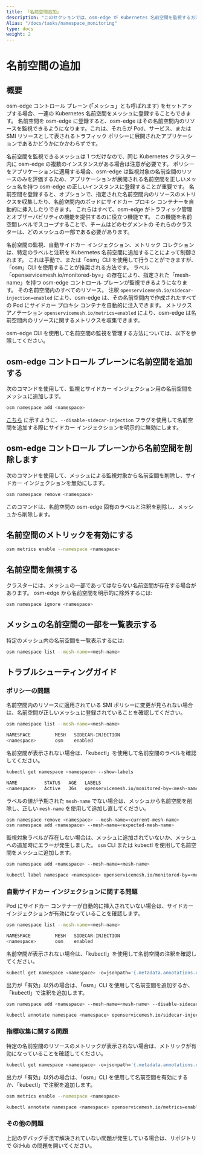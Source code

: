 ```yaml
---
title: 「名前空間追加」
description: "このセクションでは、osm-edge が Kubernetes 名前空間を監視する方法と理由について説明します"
Alias: "/docs/tasks/namespace_monitoring"
type: docs
weight: 2
---
```


# 名前空間の追加

## 概要

osm-edge コントロール プレーン (「メッシュ」とも呼ばれます) をセットアップする場合、一連の Kubernetes 名前空間をメッシュに登録することもできます。 名前空間を osm-edge に登録すると、osm-edge はその名前空間内のリソースを監視できるようになります。これは、それらが Pod、サービス、または SMI リソースとして表されるトラフィック ポリシーに展開されたアプリケーションであるかどうかにかかわらずです。

名前空間を監視できるメッシュは 1 つだけなので、同じ Kubernetes クラスター内に osm-edge の複数のインスタンスがある場合は注意が必要です。 ポリシーをアプリケーションに適用する場合、osm-edge は監視対象の名前空間のリソースのみを評価するため、アプリケーションが展開される名前空間を正しいメッシュ名を持つ osm-edge の正しいインスタンスに登録することが重要です。
名前空間を登録すると、オプションで、指定された名前空間内のリソースのメトリクスを収集したり、名前空間内のポッドにサイドカー プロキシ コンテナーを自動的に挿入したりできます。 これらはすべて、osm-edge がトラフィック管理とオブザーバビリティの機能を提供するのに役立つ機能です。 この機能を名前空間レベルでスコープすることで、チームはどのセグメントの
それらのクラスターは、どのメッシュの一部である必要があります。

名前空間の監視、自動サイドカー インジェクション、メトリック コレクションは、特定のラベルと注釈を Kubernetes 名前空間に追加することによって制御されます。 これは手動で、または「osm」CLI を使用して行うことができますが、「osm」CLI を使用することが推奨される方法です。 ラベル「openservicemesh.io/monitored-by=<mesh-name>」の存在により、指定された「mesh-name」を持つ osm-edge コントロール プレーンが監視できるようになります。
その名前空間内のすべてのリソース。 注釈 `openservicemesh.io/sidecar-injection=enabled` により、osm-edge は、その名前空間内で作成されたすべての Pod にサイドカー プロキシ コンテナを自動的に注入できます。 メトリクス アノテーション `openservicemesh.io/metrics=enabled` により、osm-edge は名前空間内のリソースに関するメトリクスを収集できます。

osm-edge CLI を使用して名前空間の監視を管理する方法については、以下を参照してください。

## osm-edge コントロール プレーンに名前空間を追加する

次のコマンドを使用して、監視とサイドカー インジェクション用の名前空間をメッシュに追加します。

```bash
osm namespace add <namespace>
```

[こちら](/docs/guides/app_onboarding/sidecar_injection/#explicitly-disabling-automatic-sidecar-injection-on-namespaces) に示すように、`--disable-sidecar-injection` フラグを使用して名前空間を追加する際にサイドカー インジェクションを明示的に無効にします。

## osm-edge コントロール プレーンから名前空間を削除します

次のコマンドを使用して、メッシュによる監視対象から名前空間を削除し、サイドカー インジェクションを無効にします。

```bash
osm namespace remove <namespace>
```

このコマンドは、名前空間の osm-edge 固有のラベルと注釈を削除し、メッシュから削除します。

## 名前空間のメトリックを有効にする

```bash
osm metrics enable --namespace <namespace>
```

## 名前空間を無視する

クラスターには、メッシュの一部であってはならない名前空間が存在する場合があります。 osm-edge から名前空間を明示的に除外するには:

```bash
osm namespace ignore <namespace>
```

## メッシュの名前空間の一部を一覧表示する

特定のメッシュ内の名前空間を一覧表示するには:

```bash
osm namespace list --mesh-name=<mesh-name>
```

## トラブルシューティングガイド

### ポリシーの問題

名前空間内のリソースに適用されている SMI ポリシーに変更が見られない場合は、名前空間が正しいメッシュに登録されていることを確認してください。

```bash
osm namespace list --mesh-name=<mesh-name>

NAMESPACE         MESH   SIDECAR-INJECTION
<namespace>       osm    enabled
```

名前空間が表示されない場合は、「kubectl」を使用して名前空間のラベルを確認してください。

```bash
kubectl get namespace <namespace> --show-labels

NAME          STATUS   AGE   LABELS
<namespace>   Active   36s   openservicemesh.io/monitored-by=<mesh-name>
```

ラベルの値が予期された `mesh-name` でない場合は、メッシュから名前空間を削除し、正しい `mesh-name` を使用して追加し直してください。

```bash
osm namespace remove <namespace> --mesh-name=<current-mesh-name>
osm namespace add <namespace> --mesh-name=<expected-mesh-name>
```

監視対象ラベルが存在しない場合は、メッシュに追加されていないか、メッシュへの追加時にエラーが発生しました。
`osm` CLI または kubectl を使用して名前空間をメッシュに追加します。

```bash
osm namespace add <namespace> --mesh-name=<mesh-name>
```

```bash
kubectl label namespace <namespace> openservicemesh.io/monitored-by=<mesh-name>
```

### 自動サイドカー インジェクションに関する問題

Pod にサイドカー コンテナーが自動的に挿入されていない場合は、サイドカー インジェクションが有効になっていることを確認します。

```bash
osm namespace list --mesh-name=<mesh-name>

NAMESPACE         MESH   SIDECAR-INJECTION
<namespace>       osm    enabled
```

名前空間が表示されない場合は、「kubectl」を使用して名前空間の注釈を確認してください。

```bash
kubectl get namespace <namespace> -o=jsonpath='{.metadata.annotations.openservicemesh\.io\/sidecar-injection}'
```

出力が「有効」以外の場合は、「osm」CLI を使用して名前空間を追加するか、「kubectl」で注釈を追加します。

```bash
osm namespace add <namespace> --mesh-name=<mesh-name> --disable-sidecar-injection=false
```

```bash
kubectl annotate namespace <namespace> openservicemesh.io/sidecar-injection=enabled --overwrite
```

### 指標収集に関する問題

特定の名前空間のリソースのメトリックが表示されない場合は、メトリックが有効になっていることを確認してください。

```bash
kubectl get namespace <namespace> -o=jsonpath='{.metadata.annotations.openservicemesh\.io\/metrics}'
```

出力が「有効」以外の場合は、「osm」CLI を使用して名前空間を有効にするか、「kubectl」で注釈を追加します。

```bash
osm metrics enable --namespace <namespace>
```

```bash
kubectl annotate namespace <namespace> openservicemesh.io/metrics=enabled --overwrite
```

### その他の問題

上記のデバッグ手法で解決されていない問題が発生している場合は、リポジトリで GitHub の問題を開いてください。
